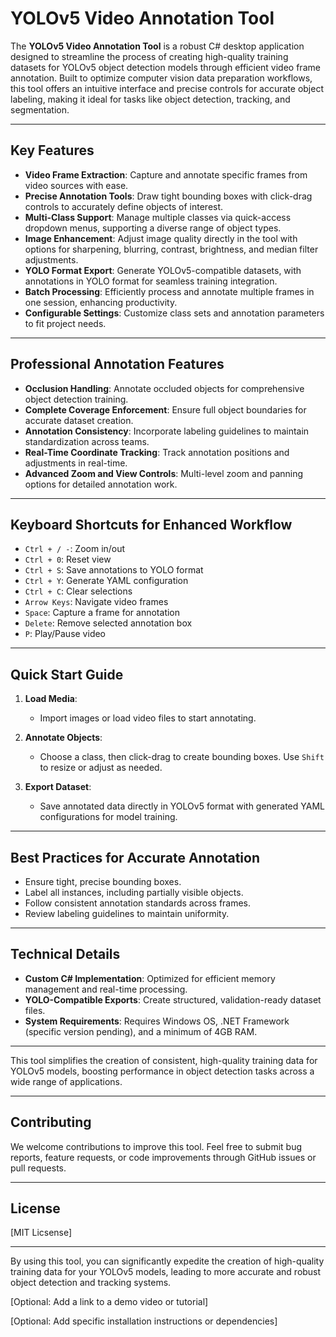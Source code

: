 # YOLOv5 Video Annotation Tool

The **YOLOv5 Video Annotation Tool** is a robust C# desktop application designed to streamline the process of creating high-quality training datasets for YOLOv5 object detection models through efficient video frame annotation. Built to optimize computer vision data preparation workflows, this tool offers an intuitive interface and precise controls for accurate object labeling, making it ideal for tasks like object detection, tracking, and segmentation.

---

## Key Features

- **Video Frame Extraction**: Capture and annotate specific frames from video sources with ease.
- **Precise Annotation Tools**: Draw tight bounding boxes with click-drag controls to accurately define objects of interest.
- **Multi-Class Support**: Manage multiple classes via quick-access dropdown menus, supporting a diverse range of object types.
- **Image Enhancement**: Adjust image quality directly in the tool with options for sharpening, blurring, contrast, brightness, and median filter adjustments.
- **YOLO Format Export**: Generate YOLOv5-compatible datasets, with annotations in YOLO format for seamless training integration.
- **Batch Processing**: Efficiently process and annotate multiple frames in one session, enhancing productivity.
- **Configurable Settings**: Customize class sets and annotation parameters to fit project needs.

---

## Professional Annotation Features

- **Occlusion Handling**: Annotate occluded objects for comprehensive object detection training.
- **Complete Coverage Enforcement**: Ensure full object boundaries for accurate dataset creation.
- **Annotation Consistency**: Incorporate labeling guidelines to maintain standardization across teams.
- **Real-Time Coordinate Tracking**: Track annotation positions and adjustments in real-time.
- **Advanced Zoom and View Controls**: Multi-level zoom and panning options for detailed annotation work.

---

## Keyboard Shortcuts for Enhanced Workflow

- `Ctrl + / -`: Zoom in/out
- `Ctrl + 0`: Reset view
- `Ctrl + S`: Save annotations to YOLO format
- `Ctrl + Y`: Generate YAML configuration
- `Ctrl + C`: Clear selections
- `Arrow Keys`: Navigate video frames
- `Space`: Capture a frame for annotation
- `Delete`: Remove selected annotation box
- `P`: Play/Pause video

---

## Quick Start Guide

1. **Load Media**:
   - Import images or load video files to start annotating.

2. **Annotate Objects**:
   - Choose a class, then click-drag to create bounding boxes. Use `Shift` to resize or adjust as needed.

3. **Export Dataset**:
   - Save annotated data directly in YOLOv5 format with generated YAML configurations for model training.

---

## Best Practices for Accurate Annotation

- Ensure tight, precise bounding boxes.
- Label all instances, including partially visible objects.
- Follow consistent annotation standards across frames.
- Review labeling guidelines to maintain uniformity.

---

## Technical Details

- **Custom C# Implementation**: Optimized for efficient memory management and real-time processing.
- **YOLO-Compatible Exports**: Create structured, validation-ready dataset files.
- **System Requirements**: Requires Windows OS, .NET Framework (specific version pending), and a minimum of 4GB RAM.

---

This tool simplifies the creation of consistent, high-quality training data for YOLOv5 models, boosting performance in object detection tasks across a wide range of applications.

---

## Contributing

We welcome contributions to improve this tool. Feel free to submit bug reports, feature requests, or code improvements through GitHub issues or pull requests.

---

## License

[MIT Licsense]

---

By using this tool, you can significantly expedite the creation of high-quality training data for your YOLOv5 models, leading to more accurate and robust object detection and tracking systems.

[Optional: Add a link to a demo video or tutorial]

[Optional: Add specific installation instructions or dependencies]
```
